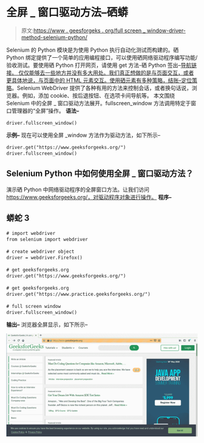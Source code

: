 # 全屏 _ 窗口驱动方法–硒蟒

> 原文:[https://www . geesforgeks . org/full screen _ window-driver-method-selenium-python/](https://www.geeksforgeeks.org/fullscreen_window-driver-method-selenium-python/)

Selenium 的 Python 模块是为使用 Python 执行自动化测试而构建的。硒 Python 绑定提供了一个简单的应用编程接口，可以使用硒网络驱动程序编写功能/验收测试。要使用硒 Python 打开网页，请使用 get 方法-硒 Python 签出–[导航链接。
仅仅能够去一些地方并没有多大用处。我们真正想做的是与页面交互，或者更具体地说，与页面中的 HTML 元素交互。使用硒元素有多种策略，结账–](https://www.geeksforgeeks.org/navigating-links-using-get-method-selenium-python/)[定位策略](https://www.geeksforgeeks.org/locator-strategies-selenium-python/)。Selenium WebDriver 提供了各种有用的方法来控制会话，或者换句话说，浏览器。例如，添加 cookie、按后退按钮、在选项卡间导航等。
本文围绕 Selenium 中的全屏 _ 窗口驱动方法展开。fullscreen_window 方法调用特定于窗口管理器的“全屏”操作。
**语法–**

```
driver.fullscreen_window()
```

**示例–**
现在可以使用全屏 _window 方法作为驱动方法，如下所示–

```
driver.get("https://www.geeksforgeeks.org/")
driver.fullscreen_window()
```

## Selenium Python 中如何使用全屏 _ 窗口驱动方法？

演示硒 Python 中网络驱动程序的全屏窗口方法。让我们访问 https://www.geeksforgeeks.org/，对驱动程序对象进行操作。
**程序–**

## 蟒蛇 3

```
# import webdriver
from selenium import webdriver

# create webdriver object
driver = webdriver.Firefox()

# get geeksforgeeks.org
driver.get("https://www.geeksforgeeks.org/")

# get geeksforgeeks.org
driver.get("https://www.practice.geeksforgeeks.org/")

# full screen window
driver.fullscreen_window()
```

**输出–**
浏览器全屏显示，如下所示–

![driver-methods-Selenium-Python](img/54e8e60dfe6948a9078abf9c8e8131f1.png)